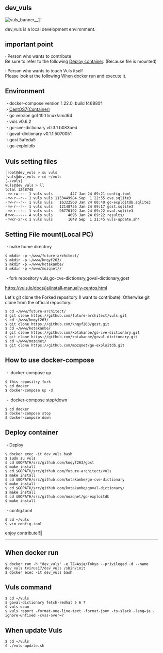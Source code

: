 ## dev_vuls

![vuls_banner__2](https://user-images.githubusercontent.com/5633085/44946049-49397b80-ae2f-11e8-83a1-80c81dd708a8.png)

dev_vuls is a local development environment.  

## important point

· Person who wants to contribute  
Be sure to refer to the following [Deploy container](https://github.com/RVIRUS0817/dev_vuls#deploy-container). (Because file is mounted)  

· Person who wants to touch Vuls itself  
Please look at the following [When docker run](https://github.com/RVIRUS0817/dev_vuls#when-docker-run) and execute it.  

## Environment
・docker-compose version 1.22.0, build f46880f  
・[CentOS7(Container)](https://hub.docker.com/r/tvirus17/dev_vuls/)  
・go version go1.10.1 linux/amd64  
・vuls v0.6.2     
・go-cve-dictionary v0.3.1 b083bed  
・goval-dictionary v0.1.1 5070051  
・gost 5afeda5  
・go-exploitdb  

## Vuls setting files

```
[root@dev_vuls > su vuls
[vuls@dev_vuls > cd ~/vuls
[~/vuls]
vuls@dev_vuls > ll
total 1248748
-rw-rw-r-- 1 vuls vuls        447 Jan 24 09:21 config.toml
-rw-r--r-- 1 vuls vuls 1153449984 Sep  1 22:55 cve.sqlite3
-rw-r--r-- 1 vuls vuls   16322560 Jan 24 00:40 go-exploitdb.sqlite3
-rw-r--r-- 1 vuls vuls   12148736 Jan 24 09:17 gost.sqlite3
-rw-r--r-- 1 vuls vuls   96776192 Jan 24 09:22 oval.sqlite3
drwx------ 4 vuls vuls       4096 Jan 24 09:22 results/
-rwxr-xr-x 1 vuls vuls       1648 Sep  1 21:45 vuls-update.sh*

```

## Setting File mount(Local PC)

・make home directory
```
$ mkdir -p ~/www/future-architect/
$ mkdir -p ~/www/knqyf263/
$ mkdir -p ~/www/kotakanbe/
$ mkdir -p ~/www/mozqnet//
```

・fork repository vuls,go-cve-dictionary,goval-dictionary,gost

https://vuls.io/docs/ja/install-manually-centos.html


Let's git clone the Forked repository (I want to contribute). Otherwise git clone from the official repository.

```
$ cd ~/www/future-architect/
$ git clone https://github.com/future-architect/vuls.git
$ cd ~/www/knqyf263/
$ git clone https://github.com/knqyf263/gost.git
$ cd ~/www/kotakanbe/
$ git clone https://github.com/kotakanbe/go-cve-dictionary.git
$ git clone https://github.com/kotakanbe/goval-dictionary.git
$ cd ~/www/mozqnet/
$ git clone https://github.com/mozqnet/go-exploitdb.git
```

## How to use docker-compose

・ docker-compose up  
```
$ this repositry fork
$ cd docker
$ docker-compose up -d
```

・ docker-compose stop/down  
```
$ cd docker
$ docker-compose stop
$ docker-compose down
```

## Deploy container

・Deploy

```
$ docker exec -it dev_vuls bash
$ sudo su vuls
$ cd $GOPATH/src/github.com/knqyf263/gost
$ make install
$ cd $GOPATH/src/github.com/future-architect/vuls
$ make install
$ cd $GOPATH/src/github.com/kotakanbe/go-cve-dictionary
$ make install
$ cd $GOPATH/src/github.com/kotakanbe/goval-dictionary/
$ make install
$ cd $GOPATH/src/github.com/mozqnet/go-exploitdb
$ make install
```
・config.toml
```
$ cd ~/vuls
$ vim config.toml
```

enjoy contribute!!🤩

----

## When docker run

```
$ docker run -h "dev_vuls" -e TZ=Asia/Tokyo --privileged -d --name dev_vuls tvirus17/dev_vuls /sbin/init
$ docker exec -it dev_vuls bash
```

## Vuls command
```
$ cd ~/vuls
$ goval-dictionary fetch-redhat 5 6 7
$ vuls scan
$ vuls report -format-one-line-text -format-json -to-slack -lang=ja -ignore-unfixed -cvss-over=7
```

## When update Vuls

```
$ cd ~/vuls
$ ./vuls-update.sh
```
